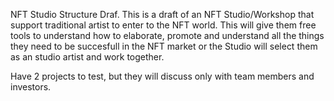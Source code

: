 NFT Studio Structure Draf.
This is a draft of an NFT Studio/Workshop that support traditional artist to enter to the NFT world. This will give them free tools to understand how to elaborate, promote and understand all the things they need to be succesfull in the NFT market or the Studio will select them as an studio artist and work together.

Have 2 projects to test, but they will discuss only with team members and investors.
